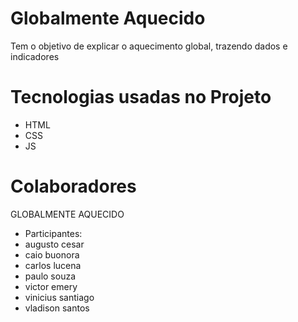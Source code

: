 # Globalmente Aquecido 
Tem o objetivo de explicar o aquecimento global, trazendo dados e indicadores


# Tecnologias usadas no Projeto
- HTML
- CSS
- JS

# Colaboradores
GLOBALMENTE AQUECIDO
- Participantes:
- augusto cesar
- caio buonora
- carlos lucena 
- paulo souza
- victor emery 
- vinicius santiago
- vladison santos
